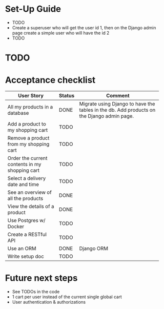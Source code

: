 # Set-Up Guide

* TODO
* Create a superuser who will get the user id 1, then on the Django admin page create a simple user who will have the id 2
* TODO

# TODO

# Acceptance checklist

| User Story | Status | Comment |
| --- | --- | --- |
| All my products in a database | DONE | Migrate using Django to have the tables in the db. Add products on the Django admin page.
| Add a product to my shopping cart | TODO | |
| Remove a product from my shopping cart | TODO | |
| Order the current contents in my shopping cart | TODO | |
| Select a delivery date and time | TODO | |
| See an overview of all the products | DONE | |
| View the details of a product | DONE | |
| Use Postgres w/ Docker | TODO | |
| Create a RESTful API | TODO | |
| Use an ORM | DONE | Django ORM |
| Write setup doc | TODO | |

# Future next steps

* See TODOs in the code
* 1 cart per user instead of the current single global cart
* User authentication & authorizations